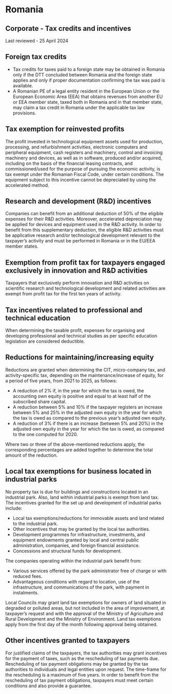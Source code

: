 # Romania
## Corporate - Tax credits and incentives
Last reviewed - 25 April 2024
## Foreign tax credits
  * Tax credits for taxes paid to a foreign state may be obtained in Romania only if the DTT concluded between Romania and the foreign state applies and only if proper documentation confirming the tax was paid is available.
  * A Romanian PE of a legal entity resident in the European Union or the European Economic Area (EEA) that obtains revenues from another EU or EEA member state, taxed both in Romania and in that member state, may claim a tax credit in Romania under the applicable tax law provisions.


## Tax exemption for reinvested profits
The profit invested in technological equipment assets used for production, processing, and refurbishment activities, electronic computers and peripheral equipment, cash registers and machinery, control and invoicing machinery and devices, as well as in software, produced and/or acquired, including on the basis of the financial leasing contracts, and commissioned/used for the purpose of pursuing the economic activity, is tax exempt under the Romanian Fiscal Code, under certain conditions. The equipment subject to this incentive cannot be depreciated by using the accelerated method.
## Research and development (R&D) incentives
Companies can benefit from an additional deduction of 50% of the eligible expenses for their R&D activities. Moreover, accelerated depreciation may be applied for devices and equipment used in the R&D activity.
In order to benefit from this supplementary deduction, the eligible R&D activities must be applicative research and/or technological development relevant to the taxpayer’s activity and must be performed in Romania or in the EU/EEA member states.
## Exemption from profit tax for taxpayers engaged exclusively in innovation and R&D activities
Taxpayers that exclusively perform innovation and R&D activities on scientific research and technological development and related activities are exempt from profit tax for the first ten years of activity.
## Tax incentives related to professional and technical education
When determining the taxable profit, expenses for organising and developing professional and technical studies as per specific education legislation are considered deductible.
## Reductions for maintaining/increasing equity
Reductions are granted when determining the CIT, micro-company tax, and activity-specific tax, depending on the maintenance/increase of equity, for a period of five years, from 2021 to 2025, as follows:
  * A reduction of 2% if, in the year for which the tax is owed, the accounting own equity is positive and equal to at least half of the subscribed share capital.
  * A reduction between 5% and 10% if the taxpayer registers an increase between 5% and 25% in the adjusted own equity in the year for which the tax is owed as compared to the previous year’s adjusted own equity.
  * A reduction of 3% if there is an increase (between 5% and 20%) in the adjusted own equity in the year for which the tax is owed, as compared to the one computed for 2020.


Where two or three of the above-mentioned reductions apply, the corresponding percentages are added together to determine the total amount of the reduction.
## Local tax exemptions for business located in industrial parks
No property tax is due for buildings and constructions located in an industrial park. Also, land within industrial parks is exempt from land tax.
The incentives granted for the set up and development of industrial parks include:
  * Local tax exemptions/reductions for immovable assets and land related to the industrial park.
  * Other incentives that may be granted by the local tax authorities.
  * Development programmes for infrastructure, investments, and equipment endowments granted by local and central public administration, companies, and foreign financial assistance.
  * Concessions and structural funds for development.


The companies operating within the industrial park benefit from:
  * Various services offered by the park administrator free of charge or with reduced fees.
  * Advantageous conditions with regard to location, use of the infrastructure, and communications of the park, with payment in instalments.


Local Councils may grant land tax exemptions for owners of land situated in degraded or polluted areas, but not included in the area of improvement, at taxpayer’s request and with the approval of the Ministry of Agriculture and Rural Development and the Ministry of Environment.
Land tax exemptions apply from the first day of the month following approval being obtained.
## Other incentives granted to taxpayers
For justified claims of the taxpayers, the tax authorities may grant incentives for the payment of taxes, such as the rescheduling of tax payments due.
Rescheduling of tax payment obligations may be granted by the tax authorities to individuals and legal entities upon request. The time-frame for the rescheduling is a maximum of five years.
In order to benefit from the rescheduling of tax payment obligations, taxpayers must meet certain conditions and also provide a guarantee.
